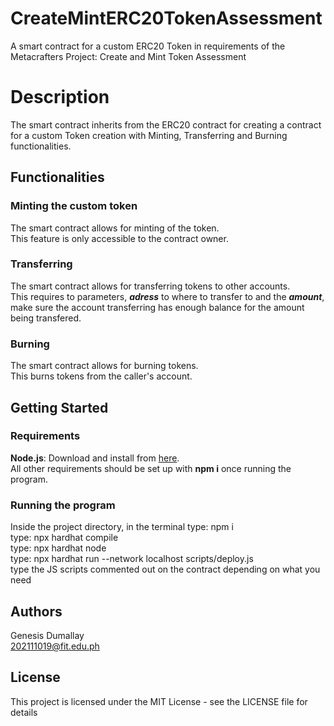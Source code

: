 # CreateMintERC20TokenAssessment
A smart contract for a custom ERC20 Token in requirements of the Metacrafters Project: Create and Mint Token Assessment

# Description
The smart contract inherits from the ERC20 contract for creating a contract for a custom Token creation with Minting, Transferring and Burning functionalities.

## Functionalities

### Minting the custom token
The smart contract allows for minting of the token. <br/>
This feature is only accessible to the contract owner. <br/>

### Transferring 
The smart contract allows for transferring tokens to other accounts. <br/>
This requires to parameters, ***adress*** to where to transfer to and the ***amount***, make sure the account transferring has enough balance for the amount being transfered. <br/>

### Burning
The smart contract allows for burning tokens. <br/>
This burns tokens from the caller's account.

## Getting Started
### Requirements
**Node.js**: Download and install from [here](https://nodejs.org/en). <br/>
All other requirements should be set up with **npm i** once running the program.

### Running the program
Inside the project directory, in the terminal type: npm i <br/>
type: npx hardhat compile <br/>
type: npx hardhat node <br/>
type: npx hardhat run --network localhost scripts/deploy.js <br/>
type the JS scripts commented out on the contract depending on what you need

## Authors
Genesis Dumallay<br/>
[202111019@fit.edu.ph](mailto:202111019@fit.edu.ph)

## License
This project is licensed under the MIT License - see the LICENSE file for details


